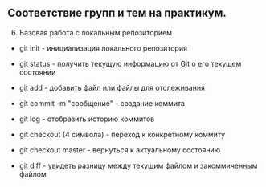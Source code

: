 ## Соответствие групп и тем на практикум.


6. Базовая работа с локальным репозиторием
* git init - инициализация локального репозитория

* git status - получить текущую информацию от Git о его текущем состоянии

* git add - добавить файл или файлы для отслеживания

* git commit -m "сообщение" - создание коммита

* git log - отобразить историю коммитов

* git checkout (4 символа) - переход к конкретному коммиту

* git checkout master - вернуться к актуальному состоянию

* git diff - увидеть разницу между текущим файлом и закоммиченным файлом
